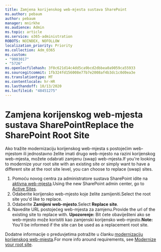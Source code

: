 ```yaml
---
title: Zamjena korijenskog web-mjesta sustava SharePoint
ms.author: pebaum
author: pebaum
manager: mnirkhe
ms.audience: Admin
ms.topic: article
ms.service: o365-administration
ROBOTS: NOINDEX, NOFOLLOW
localization_priority: Priority
ms.collection: Adm_O365
ms.custom:
- "9003017"
- "5726"
ms.openlocfilehash: 3f0c621d14c4dd5ca9bcd2dbbea0a9059ca55933
ms.sourcegitcommit: 1fb324fd156008e77b7e2008af4b3dc1c0d0ea3e
ms.translationtype: MT
ms.contentlocale: hr-HR
ms.lasthandoff: 10/13/2020
ms.locfileid: "48451275"
---
```

# <a name="replace-the-sharepoint-root-site"></a><span data-ttu-id="377ec-102">Zamjena korijenskog web-mjesta sustava SharePoint</span><span class="sxs-lookup"><span data-stu-id="377ec-102">Replace the SharePoint Root Site</span></span>
<span data-ttu-id="377ec-103">Ako tražite modernizaciju korijenskog web-mjesta s postojećim web-mjestom ili jednostavno želite imati drugo web-mjesto na razini korijenskog web-mjesta, možete odabrati zamjenu (swap) web-mjesta.</span><span class="sxs-lookup"><span data-stu-id="377ec-103">If you're looking to modernize your root site with an existing site or simply want to have a different site at the root site level, you can choose to replace (swap) sites.</span></span>

1. <span data-ttu-id="377ec-104">Pomoću novog centra za administratore sustava SharePoint idite na [aktivna web-mjesta](https://admin.microsoft.com/sharepoint?page=siteManagement&modern=true).</span><span class="sxs-lookup"><span data-stu-id="377ec-104">Using the new SharePoint admin center, go to [Active Sites](https://admin.microsoft.com/sharepoint?page=siteManagement&modern=true).</span></span>
2. <span data-ttu-id="377ec-105">Odaberite korijensko web-mjesto koje želite zamijeniti.</span><span class="sxs-lookup"><span data-stu-id="377ec-105">Select the root site you'd like to replace.</span></span>
3. <span data-ttu-id="377ec-106">Odaberite **Zamijeni web-mjesto**.</span><span class="sxs-lookup"><span data-stu-id="377ec-106">Select **Replace site**.</span></span>
4. <span data-ttu-id="377ec-107">Navedite URL postojećeg web-mjesta za zamjenu.</span><span class="sxs-lookup"><span data-stu-id="377ec-107">Provide the url of the existing site to replace with.</span></span> <span data-ttu-id="377ec-108">**Upozorenje:** Bit ćete obaviješteni ako se web-mjesto može koristiti kao zamjenski korijensko web-mjesto.</span><span class="sxs-lookup"><span data-stu-id="377ec-108">**Note:** You'll be informed if the site can be used as a replacement root site.</span></span>

<span data-ttu-id="377ec-109">Dodatne informacije o preduvjetima potražite u članku [modernizaciju korijenskog web-mjesta](https://docs.microsoft.com/sharepoint/modern-root-site).</span><span class="sxs-lookup"><span data-stu-id="377ec-109">For more info around requirements, see [Modernize your root site](https://docs.microsoft.com/sharepoint/modern-root-site).</span></span>

